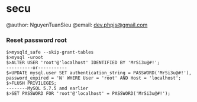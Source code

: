 # secu
@author: NguyenTuanSieu
@email: dev.phpjs@gmail.com

### Reset password root
```
$>mysqld_safe --skip-grant-tables
$>mysql -uroot
$>ALTER USER 'root'@'localhost' IDENTIFIED BY 'MrSi3u@#!';
----------or-----------
$>UPDATE mysql.user SET authentication_string = PASSWORD('MrSi3u@#!'), password_expired = 'N' WHERE User = 'root' AND Host = 'localhost';
$>FLUSH PRIVILEGES;
--------MySQL 5.7.5 and earlier
$>SET PASSWORD FOR 'root'@'localhost' = PASSWORD('MrSi3u@#!');
